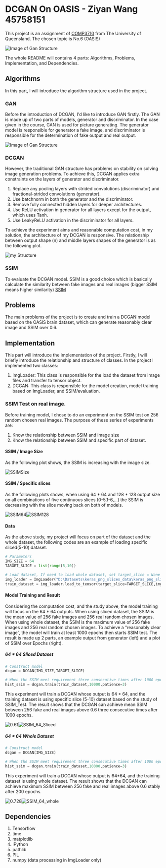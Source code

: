 # DCGAN On OASIS - Ziyan Wang 45758151
This project is an assignment of [COMP3710](https://my.uq.edu.au/programs-courses/course.html?course_code=comp3710) from 
The University of Queensland. The chosen topic is No.6 (OASIS)

![Image of Gan Structure](./resources/chosen_question.png)

The whole README will contains 4 parts: Algorithms, Problems, Implementation, and Dependencies.

## Algorithms
In this part, I will introduce the algorithm structure used in the project. 
### GAN
Before the introduction of DCGAN, I'd like to introduce GAN firstly. The GAN is made up of two parts of models, 
generator and discriminator. In the case given in the course, GAN is used for picture generating. The generator model
is responsible for generator a fake image, and discriminator is responsible for the determination of fake output and
real output.

![Image of Gan Structure](./resources/GAN_structure.png)

### DCGAN
However, the traditional GAN structure has problems on stability on solving image generation problems. To achieve this,
DCGAN applies extra constraints on the layers of generator and discriminator. 
1. Replace any pooling layers with strided convolutions (discriminator) and fractional-strided convolutions (generator).
2. Use batchnorm in both the generator and the discriminator.
3. Remove fully connected hidden layers for deeper architectures.
4. Use ReLU activation in generator for all layers except for the output, which uses Tanh.
5. Use LeakyReLU activation in the discriminator for all layers.

To achieve the experiment aims and reasonable computation cost, in my solution, the architecture of my DCGAN is responsive. 
The relationship between output shape (n) and middle layers shapes of the generator is as the following plot. 

![my Structure](./resources/My_generator.png)

### SSIM
To evaluate the DCGAN model. SSIM is a good choice which is basically calculate the similarity between fake images and
real images (bigger SSIM means higher similarity) [SSIM](https://en.wikipedia.org/wiki/Structural_similarity)

## Problems
The main problems of the project is to create and train a DCGAN model based on the OASIS brain dataset, which can generate
reasonably clear image and SSIM over 0.6.

## Implementation
This part will introduce the implementation of the project. Firstly, I will briefly introduce the relationship and structure
of classes. In the project I implemented two classes:
1. ImgLoader: This class is responsible for the load the dataset from image files and transfer to tensor object.
2. DCGAN: This class is responsible for the model creation, model training based on ImgLoader, and SSIM/evaluation.

### SSIM Test on real image.
Before training model, I chose to do an experiment on the SSIM test on 256 random chosen real images. The purpose of 
these series of experiments are:
1. Know the relationship between SSIM and image size
2. Know the relationship between SSIM and specific part of dataset.
#### SSIM / Image Size
As the following plot shows, the SSIM is increasing with the image size.

![SSIMSize](./resources/ST_size.png)

#### SSIM / Specific slices
As the following plots shows, when using 64 * 64 and 128 * 128 output size on all combinations of five continuous slices 
(0-5,1-6,...) the SSIM is decreasing with the slice moving back on both of models.

![SSIM64](./resources/ST_64_slices.png)![SSIM128](./resources/ST_128_slices.png)

#### Data
As the above study, my project will focus on part of the dataset and the whole dataset, the following codes are an example
of loading specific sliced(5-10) dataset.
```python
# Parameters
IMG_SIZE = 64
TARGET_SLICE = list(range(5,10))

# Load dataset, If need to load whole dataset, set target_slice = None
img_loader = ImgLoader("D:\Datasets\keras_png_slices_data\keras_png_slices_train")
train_dataset = img_loader.load_to_tensor(target_slice=TARGET_SLICE,img_size=IMG_SIZE)
```

#### Model Training and Result
Considering the computation cost, and the study above, the model training will focus on the 64 * 64 outputs. When using 
sliced dataset, the SSIM is the mean value of 256 fake images and 256 real random chosen images. When using whole dataset, 
the SSIM is the maximum value of 256 fake images and 256 real random chosen images. To achieve a “reasonably clear 
image”, the model will train at least 1000 epochs then starts SSIM test. The result is made up 2 parts, an example output
from generator (left) and a plot of SSIM over Epochs (right).

##### 64 * 64 Sliced Dataset
```python
# Construct model
dcgan = DCGAN(IMG_SIZE,TARGET_SLICE)

# When the SSIM meet requirement three consecutive times after 1000 epochs. The model training will stop.
hist_ssim = dcgan.train(train_dataset,10000,patience=3)
```

This experiment will train a DCGAN whose output is 64 * 64, and the training dataset is using specific slice (5-10) dataset
based on the study of SSIM_Test. The result shows that the DCGAN can achieve mean SSIM between 256 fake and real images
above 0.6 three consecutive times after 1000 epochs.

![0.61](./resources/Example_64_Sliced.png)![SSIM_64_Sliced](./resources/SSIM_64_Sliced.png)

##### 64 * 64 Whole Dataset
```python
# Construct model
dcgan = DCGAN(IMG_SIZE)

# When the SSIM meet requirement three consecutive times after 1000 epochs. The model training will stop.
hist_ssim = dcgan.train(train_dataset,10000,patience=3)
```

This experiment will train a DCGAN whose output is 64*64, and the training dataset is using whole dataset. The result 
shows that the DCGAN can achieve maximum SSIM between 256 fake and real images above 0.6 stably after 200 epochs.

![0.728](./resources/Example_64_All.png)![SSIM_64_whole](./resources/SSIM_64_All.png)

## Dependencies
1. Tensorflow
2. time
3. matplotlib
4. IPython
5. pathlib
6. PIL
7. numpy (data processing in ImgLoader only)
